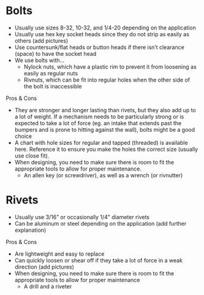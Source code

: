 # Bolts

- Usually use sizes 8-32, 10-32, and 1/4-20 depending on the application
- Usually use hex key socket heads since they do not strip as easily as others (add pictures)
- Use countersunk/flat heads or button heads if there isn’t clearance (space) to have the socket head
- We use bolts with…
	- Nylock nuts, which have a plastic rim to prevent it from loosening as easily as regular nuts
	- Rivnuts, which can be fit into regular holes when the other side of the bolt is inaccessible

Pros & Cons
- They are stronger and longer lasting than rivets, but they also add up to a lot of weight.  If a mechanism needs to be particularly strong or is expected to take a lot of force (eg. an intake that extends past the bumpers and is prone to hitting against the wall), bolts might be a good choice
- A chart with hole sizes for regular and tapped (threaded) is available here.  Reference it to ensure you make the holes the correct size (usually use close fit).
- When designing, you need to make sure there is room to fit the appropriate tools to allow for proper maintenance.
	- An allen key (or screwdriver), as well as a wrench (or rivnutter)
# Rivets

- Usually use 3/16” or occasionally 1/4" diameter rivets
- Can be aluminum or steel depending on the application (add further explanation)

Pros & Cons
- Are lightweight and easy to replace
- Can quickly loosen or shear off if they take a lot of force in a weak direction (add pictures)
- When designing, you need to make sure there is room to fit the appropriate tools to allow for proper maintenance
	- A drill and a riveter

